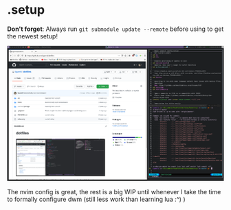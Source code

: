 # .setup

**Don't forget**: Always run `git submodule update --remote` before using to get the newest setup!

![Old Image of my Setup](https://raw.githubusercontent.com/lquenti/dotfiles/master/setup.png)

The nvim config is great, the rest is a big WIP until whenever I take the time to formally configure dwm (still less work than learning lua :^) )
